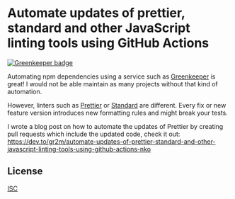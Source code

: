 # Automate updates of prettier, standard and other JavaScript linting tools using GitHub Actions

[![Greenkeeper badge](https://badges.greenkeeper.io/gr2m/prettier-auto-update-demo.svg)](https://greenkeeper.io/)

Automating npm dependencies using a service such as [Greenkeeper](https://greenkeeper.io/) is great! I would not be able maintain as many projects without that kind of automation.

However, linters such as [Prettier](https://prettier.io/) or [Standard](https://standardjs.com/) are different. Every fix or new feature version introduces new formatting rules and might break your tests.

I wrote a blog post on how to automate the updates of Prettier by creating pull requests which include the updated code, check it out: https://dev.to/gr2m/automate-updates-of-prettier-standard-and-other-javascript-linting-tools-using-github-actions-nko

## License

[ISC](LICENSE)
